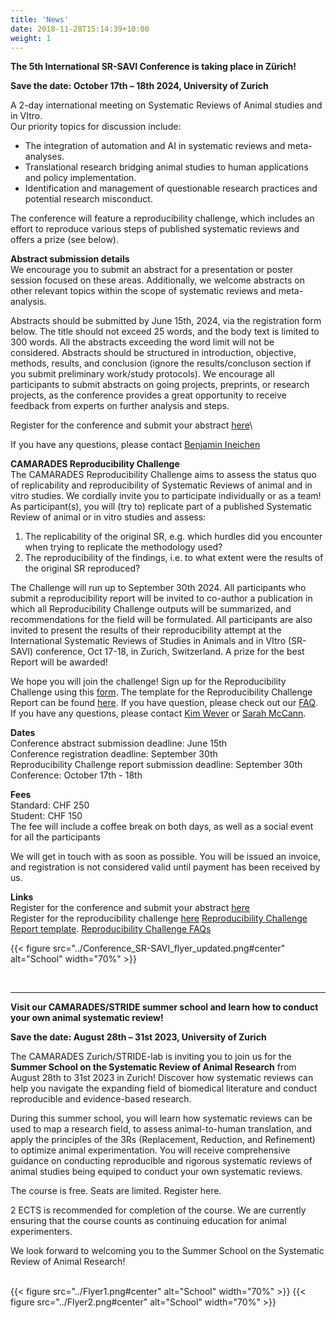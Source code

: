 ```yaml
---
title: 'News'
date: 2018-11-28T15:14:39+10:00
weight: 1
---
```

**The 5th International SR-SAVI Conference is taking place in Zürich!**

**Save the date: October 17th – 18th 2024, University of Zurich​**

A 2-day international meeting on Systematic Reviews of Animal studies and in VItro.\
Our priority topics for discussion include: 
- The integration of automation and AI in systematic reviews and meta-analyses.
- Translational research bridging animal studies to human applications and policy implementation.
- Identification and management of questionable research practices and potential research misconduct.

The conference will feature a reproducibility challenge, which includes an effort to reproduce various steps of published systematic reviews and offers a prize (see below).

**Abstract submission details**\
We encourage you to submit an abstract for a presentation or poster session focused on these areas. Additionally, we welcome abstracts on other relevant topics within the scope of systematic reviews and meta-analysis.

Abstracts should be submitted by June 15th, 2024, via the registration form below. The title should not exceed 25 words, and the body text is limited to 300 words. All the abstracts exceeding the word limit will not be considered. Abstracts should be structured in introduction, objective, methods, results, and conclusion (ignore the results/concluson section if you submit preliminary work/study protocols). We encourage all participants to submit abstracts on going projects, preprints, or research projects, as the conference provides a great opportunity to receive feedback from experts on further analysis and steps.

Register for the conference and submit your abstract [here](https://forms.office.com/Pages/ResponsePage.aspx?id=2zjkx2LkIkypCsNYsWmAs51zY4W-7SlMveoOdVsHNbJUOTY1RklNRUJRU0g3OElaSTdISDZQSkJVVi4u)\

If you have any questions, please contact [Benjamin Ineichen](mailto:benjamin.ineichen@uzh.ch)

**CAMARADES Reproducibility Challenge**\
The CAMARADES Reproducibility Challenge aims to assess the status quo of replicability and reproducibility of Systematic Reviews of animal and in vitro studies. We cordially invite you to participate individually or as a team! As participant(s), you will (try to) replicate part of a published Systematic Review of animal or in vitro studies and assess:

1) The replicability of the original SR, e.g. which hurdles did you encounter when trying to replicate the methodology used?
2) The reproducibility of the findings, i.e. to what extent were the results of the original SR reproduced?

The Challenge will run up to September 30th 2024. All participants who submit a reproducibility report will be invited to co-author a publication in which all Reproducibility Challenge outputs will be summarized, and recommendations for the field will be formulated. All participants are also invited to present the results of their reproducibility attempt at the International Systematic Reviews of Studies in Animals and in VItro (SR-SAVI) conference, Oct 17-18, in Zurich, Switzerland. A prize for the best Report will be awarded!

We hope you will join the challenge!  Sign up for the Reproducibility Challenge using this [form](https://docs.google.com/forms/d/e/1FAIpQLScS5K3sFxZRlO8bWmeqn1IqTDtDV-ZRH39CtZJVdzCOwRjTSg/viewform). The template for the Reproducibility Challenge Report can be found [here](https://docs.google.com/document/d/1WAH9OlFSgCukwQAUHaZfN6yYlpfFybQG/edit). If you have question, please check out our [FAQ](https://docs.google.com/document/d/1_2tc4feJjZf4mgGQx2Af_rtkwJL0uml8/edit).
If you have any questions, please contact [Kim Wever](mailto:kim.wever@radboudumc.nl) or [Sarah McCann](mailto:sarah.mccann@bih-charite.de).

**Dates**\
Conference abstract submission deadline: June 15th\
Conference registration deadline: September 30th\
Reproducibility Challenge report submission deadline: September 30th\
Conference: October 17th - 18th

**Fees**\
Standard: CHF 250\
Student: CHF 150\
The fee will include a coffee break on both days, as well as a social event for all the participants

We will get in touch with as soon as possible. You will be issued an invoice, and registration is not considered valid until payment has been received by us. 

**Links**\
Register for the conference and submit your abstract [here](https://forms.office.com/Pages/ResponsePage.aspx?id=2zjkx2LkIkypCsNYsWmAs51zY4W-7SlMveoOdVsHNbJUOTY1RklNRUJRU0g3OElaSTdISDZQSkJVVi4u)\
Register for the reproducibility challenge [here](https://docs.google.com/forms/d/e/1FAIpQLScS5K3sFxZRlO8bWmeqn1IqTDtDV-ZRH39CtZJVdzCOwRjTSg/viewform)
[Reproducibility Challenge Report template](https://docs.google.com/document/d/1WAH9OlFSgCukwQAUHaZfN6yYlpfFybQG/edit).
[Reproducibility Challenge FAQs](https://docs.google.com/document/d/1_2tc4feJjZf4mgGQx2Af_rtkwJL0uml8/edit)

{{< figure src="../Conference_SR-SAVI_flyer_updated.png#center" alt="School" width="70%" >}}

<br>

----

**Visit our CAMARADES/STRIDE summer school and learn how to conduct your own animal systematic review!**

**Save the date: August 28th – 31st 2023, University of Zurich​**

The CAMARADES Zurich/STRIDE-lab is inviting you to join us for the **Summer School on the Systematic Review of Animal Research** from August 28th to 31st 2023 in Zurich! Discover how systematic reviews can help you navigate the expanding field of biomedical literature and conduct reproducible and evidence-based research.

During this summer school, you will learn how systematic reviews can be used to map a research field, to assess animal-to-human translation, and apply the principles of the 3Rs (Replacement, Reduction, and Refinement) to optimize animal experimentation. You will receive comprehensive guidance on conducting reproducible and rigorous systematic reviews of animal studies being equiped to conduct your own systematic reviews.

The course is free. Seats are limited. Register here.

2 ECTS is recommended for completion of the course. We are currently ensuring that the course counts as continuing education for animal experimenters.

We look forward to welcoming you to the Summer School on the Systematic Review of Animal Research!
&nbsp;  
&nbsp;  


{{< figure src="../Flyer1.png#center" alt="School" width="70%" >}}
{{< figure src="../Flyer2.png#center" alt="School" width="70%" >}}

